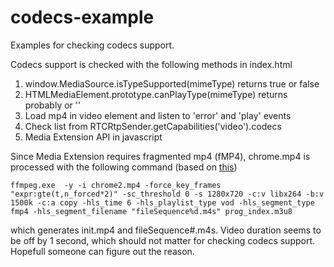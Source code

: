 # codecs-example
Examples for checking codecs support.

Codecs support is checked with the following methods in index.html

1. window.MediaSource.isTypeSupported(mimeType) returns true or false
2. HTMLMediaElement.prototype.canPlayType(mimeType) returns probably or ''
3. Load mp4 in video element and listen to 'error' and 'play' events
4. Check list from RTCRtpSender.getCapabilities('video').codecs
5. Media Extension API in javascript


Since Media Extension requires fragmented mp4 (fMP4), chrome.mp4 is processed with the following command (based on [this](https://hlsbook.net/hls-fragmented-mp4/))

~~~
ffmpeg.exe  -y -i chrome2.mp4 -force_key_frames "expr:gte(t,n_forced*2)" -sc_threshold 0 -s 1280x720 -c:v libx264 -b:v 1500k -c:a copy -hls_time 6 -hls_playlist_type vod -hls_segment_type fmp4 -hls_segment_filename "fileSequence%d.m4s" prog_index.m3u8
~~~

which generates init.mp4 and fileSequence#.m4s.  Video duration seems to be off by 1 second, which should not matter for checking codecs support.  Hopefull someone can figure out the reason.